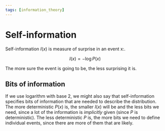 ```yaml
---
tags: [information_theory]
---
```


# Self-information

Self-information $I(x)$ is measure of surprise in an event x:.

$$
  I(x) = - \log P(x)
$$

The more sure the event is going to be, the less surprising it is.

## Bits of information

If we use logarithm with base $2$, we might also say that self-information
specifies bits of information that are needed to describe the distribution. The
more deterministic $P(x)$ is, the smaller $I(x)$ will be and the less bits we
need, since a lot of the information is *implicitly* given (since $P$ is
deterministic). The less deterministic $P$ is, the more bits we need to define
individual events, since there are more of them that are likely.

